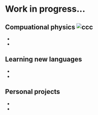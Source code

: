 # Work in progress...


## Compuational physics  ![ccc](https://img.shields.io/badge/Python-FFD43B?style=for-the-badge&logo=python&logoColor=black)
-
-

## Learning new languages
-
-

## Personal projects
-
-
